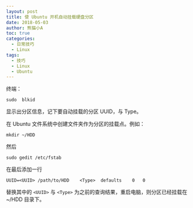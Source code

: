 ```yaml
---
layout: post
title: 使 Ubuntu 开机自动挂载硬盘分区
date: 2018-05-03
author: 熊猫小A
toc: true
categories: 
  - 日常技巧
  - Linux
tags:
  - 技巧
  - Linux
  - Ubuntu
---
```


终端：

```
sudo  blkid
```

显示出分区信息，记下要自动挂载的分区 UUID，与 Type。

在 Ubuntu 文件系统中创建文件夹作为分区的挂载点。例如：

```
mkdir ~/HDD
```

然后

```
sudo gedit /etc/fstab
```

在最后添加一行

```
UUID=<UUID>	/path/to/HDD	<Type>	defaults	0	0
```

替换其中的 `<UUID>` 与 `<Type>`  为之前的查询结果，重启电脑，则分区已经挂载在 ~/HDD 目录下。
